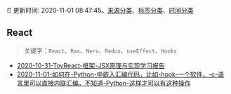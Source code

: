 :alarm_clock: 更新时间: 2020-11-01 08:47:45。[来源分类](../README.md)、[标签分类](../TAGS.md)、[时间分类](../TIMELINE.md)

## React


> 关键字：`React`、`Rax`、`Nerv`、`Redux`、`useEffect`、`Hooks`



- [2020-10-31-ToyReact-框架-JSX原理与实现学习报告](https://juejin.im/post/6889789735016972295) 
- [2020-11-01-如何在-Python-中嵌入汇编代码，比如-hook-一个软件，-c-语言里可以直接内联汇编，不知道-Python-这样才可以有这种操作](https://www.v2ex.com/t/720690) 